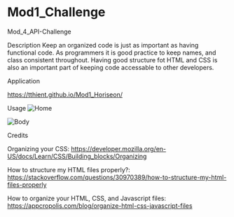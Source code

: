 # Mod1_Challenge
Mod_4_API-Challenge

Description
Keep an organized code is just as important as having functional code. As programmers it is good practice to keep names, and class consistent throughout. Having good structure fot HTML and CSS is also an important part of keeping code accessable to other developers.

Application

https://tthient.github.io/Mod1_Horiseon/

Usage
![Home](https://github.com/TThienT/Mod1_Challenge/assets/125310070/2276332b-a837-4ef0-9bf5-c2320e2f2bd8)

![Body](https://github.com/TThienT/Mod1_Challenge/assets/125310070/49c1fe45-2278-4202-b29e-23bf4f262c2d)


Credits

Organizing your CSS: https://developer.mozilla.org/en-US/docs/Learn/CSS/Building_blocks/Organizing

How to structure my HTML files properly?: https://stackoverflow.com/questions/30970389/how-to-structure-my-html-files-properly

How to organize your HTML, CSS, and Javascript files: https://appcropolis.com/blog/organize-html-css-javascript-files

